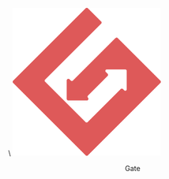 \\
[![Gate](/assets/tools/gate-150x150@2x.png)](https://www.gate.io/trade/eosdac_usdt)
<center>Gate</center>